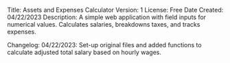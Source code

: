 Title: Assets and Expenses Calculator
Version: 1
License: Free 
Date Created: 04/22/2023
Description: 
A simple web application with field inputs for numerical values. Calculates salaries, breakdowns taxes, and tracks expenses.

Changelog: 
04/22/2023: Set-up original files and added functions to calculate adjusted total salary based on hourly wages.
